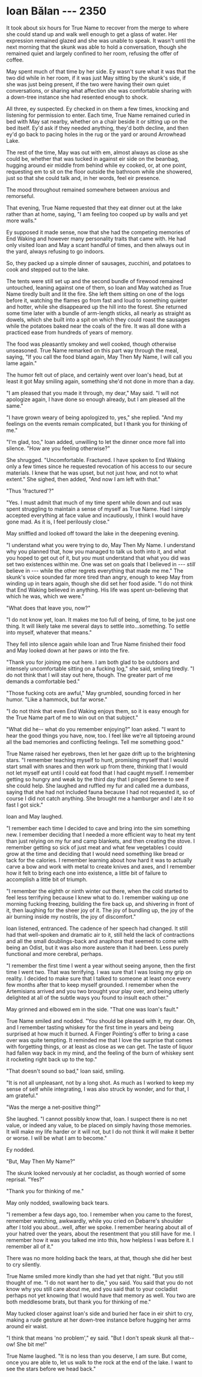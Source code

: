 # Ioan Bălan --- 2350

It took about six hours for True Name to recover from the merge to where she could stand up and walk well enough to get a glass of water. Her expression remained glazed and she was unable to speak. It wasn't until the next morning that the skunk was able to hold a conversation, though she remained quiet and largely confined to her room, refusing the offer of coffee.

May spent much of that time by her side. Ey wasn't sure what it was that the two did while in her room, if it was just May sitting by the skunk's side, if she was just being present, if the two were having their own quiet conversations, or sharing what affection she was comfortable sharing with a down-tree instance she had resented enough to shock.

All three, ey suspected. Ey checked in on them a few times, knocking and listening for permission to enter. Each time, True Name remained curled in bed with May sat nearby, whether on a chair beside it or sitting up on the bed itself. Ey'd ask if they needed anything, they'd both decline, and then ey'd go back to pacing holes in the rug or the yard or around Arrowhead Lake.

The rest of the time, May was out with em, almost always as close as she could be, whether that was tucked in against eir side on the beanbag, hugging around eir middle from behind while ey cooked, or, at one point, requesting em to sit on the floor outside the bathroom while she showered, just so that she could talk and, in her words, feel eir presence.

The mood throughout remained somewhere between anxious and remorseful.

That evening, True Name requested that they eat dinner out at the lake rather than at home, saying, "I am feeling too cooped up by walls and yet more walls."

Ey supposed it made sense, now that she had the competing memories of End Waking and however many personality traits that came with. He had only visited Ioan and May a scant handful of times, and then always out in the yard, always refusing to go indoors.

So, they packed up a simple dinner of sausages, zucchini, and potatoes to cook and stepped out to the lake.

The tents were still set up and the second bundle of firewood remained untouched, leaning against one of them, so Ioan and May watched as True Name tiredly built and lit the fire. She left them sitting on one of the logs before it, watching the flames go from fast and loud to something quieter and hotter, while she disappeared up the hill into the forest. She returned some time later with a bundle of arm-length sticks, all nearly as straight as dowels, which she built into a spit on which they could roast the sausages while the potatoes baked near the coals of the fire. It was all done with a practiced ease from hundreds of years of memory.

The food was pleasantly smokey and well cooked, though otherwise unseasoned. True Name remarked on this part way through the meal, saying, "If you call the food bland again, May Then My Name, I will call you lame again."

The humor felt out of place, and certainly went over Ioan's head, but at least it got May smiling again, something she'd not done in more than a day.

"I am pleased that you made it through, my dear," May said. "I will not apologize again, I have done so enough already, but I am pleased all the same."

"I have grown weary of being apologized to, yes," she replied. "And my feelings on the events remain complicated, but I thank you for thinking of me."

"I'm glad, too," Ioan added, unwilling to let the dinner once more fall into silence. "How are you feeling otherwise?"

She shrugged. "Uncomfortable. Fractured. I have spoken to End Waking only a few times since he requested revocation of his access to our secure materials. I knew that he was upset, but not just how, and not to what extent." She sighed, then added, "And now I am left with that."

"Thus 'fractured'?"

"Yes. I must admit that much of my time spent while down and out was spent struggling to maintain a sense of myself as True Name. Had I simply accepted everything at face value and incautiously, I think I would have gone mad. As it is, I feel perilously close."

May sniffled and looked off toward the lake in the deepening evening.

"I understand what you were trying to do, May Then My Name. I understand why you planned that, how you managed to talk us both into it, and what you hoped to get out of it, but *you* must understand that what you did was set two existences within me. One was set on goals that I believed in --- *still* believe in --- while the other regrets everything that made me me." The skunk's voice sounded far more tired than angry, enough to keep May from winding up in tears again, though she did set her food aside. "I do not think that End Waking believed in anything. His life was spent un-believing that which he was, which we were."

"What does that leave you, now?"

"I do not know yet, Ioan. It makes me too full of being, of time, to be just one thing. It will likely take me several days to settle into...something. To settle into myself, whatever that means."

They fell into silence again while Ioan and True Name finished their food and May looked down at her paws or into the fire.

"Thank you for joining me out here. I am both glad to be outdoors and intensely uncomfortable sitting on a fucking log," she said, smiling tiredly. "I do not think that I will stay out here, though. The greater part of me demands a comfortable bed."

"Those fucking cots are awful," May grumbled, sounding forced in her humor. "Like a hammock, but far worse."

"I do not think that even End Waking enjoys them, so it is easy enough for the True Name part of me to win out on that subject."

"What did he-- what do you remember enjoying?" Ioan asked. "I want to hear the good things you have, now, too. I feel like we're all tiptoeing around all the bad memories and conflicting feelings. Tell me something good."

True Name raised her eyebrows, then let her gaze drift up to the brightening stars. "I remember teaching myself to hunt, promising myself that I would start small with snares and then work up from there, thinking that I would not let myself eat until I could eat food that I had caught myself. I remember getting so hungry and weak by the third day that I pinged Serene to see if she could help. She laughed and ruffled my fur and called me a dumbass, saying that she had not included fauna because I had not requested it, so of course I did not catch anything. She brought me a hamburger and I ate it so fast I got sick."

Ioan and May laughed.

"I remember each time I decided to cave and bring into the sim something new. I remember deciding that I needed a more efficient way to heat my tent than just relying on my fur and camp blankets, and then creating the stove. I remember getting so sick of just meat and what few vegetables I could grow at the time and deciding that I would need something like bread or tack for the calories. I remember learning about how hard it was to actually carve a bow and work with metal to create knives and axes, and I remember how it felt to bring each one into existence, a little bit of failure to accomplish a little bit of triumph.

"I remember the eighth or ninth winter out there, when the cold started to feel less terrifying because I knew what to do. I remember waking up one morning fucking freezing, building the fire back up, and shivering in front of it, then laughing for the sheer joy of it. The joy of bundling up, the joy of the air burning inside my nostrils, the joy of discomfort."

Ioan listened, entranced. The cadence of her speech had changed. It still had that well-spoken and dramatic air to it, still held the lack of contractions and all the small doublings-back and anaphora that seemed to come with being an Odist, but it was also more austere than it had been. Less purely functional and more cerebral, perhaps.

"I remember the first time I went a year without seeing anyone, then the first time I went two. That was terrifying. I was sure that I was losing my grip on reality. I decided to make sure that I talked to someone at least once every few months after that to keep myself grounded. I remember when the Artemisians arrived and you two brought your play over, and being utterly delighted at all of the subtle ways you found to insult each other."

May grinned and elbowed em in the side. "That one was Ioan's fault."

True Name smiled and nodded. "You should be pleased with it, my dear. Oh, and I remember tasting whiskey for the first time in years and being surprised at how much it burned. A Finger Pointing's offer to bring a case over was quite tempting. It reminded me that I love the surprise that comes with forgetting things, or at least as close as we can get. The taste of liquor had fallen way back in my mind, and the feeling of the burn of whiskey sent it rocketing right back up to the top."

"That doesn't sound so bad," Ioan said, smiling.

"It is not all unpleasant, not by a long shot. As much as I worked to keep my sense of self while integrating, I was also struck by wonder, and for that, I am grateful."

"Was the merge a net-positive thing?"

She laughed. "I cannot possibly know that, Ioan. I suspect there is no net value, or indeed any value, to be placed on simply having those memories. It will make my life harder or it will not, but I do not think it will make it better or worse. I will be what I am to become."

Ey nodded.

"But, May Then My Name?"

The skunk looked nervously at her cocladist, as though worried of some reprisal. "Yes?"

"Thank you for thinking of me."

May only nodded, swallowing back tears. 

"I remember a few days ago, too. I remember when you came to the forest, remember watching, awkwardly, while you cried on Debarre's shoulder after I told you about...well, after we spoke. I remember hearing about all of your hatred over the years, about the resentment that you still have for me. I remember how it was you talked me into this, how helpless I was before it. I remember all of it."

There was no more holding back the tears, at that, though she did her best to cry silently.

True Name smiled more kindly than she had yet that night. "But you still thought of me. "I do not want her to die," you said. You said that you do not know why you still care about me, and you said that to your cocladist perhaps not yet knowing that I would have that memory as well. You two are both meddlesome brats, but thank you for thinking of me."

May tucked closer against Ioan's side and buried her face in eir shirt to cry, making a rude gesture at her down-tree instance before hugging her arms around eir waist.

"I think that means 'no problem'," ey said. "But I don't speak skunk all that-- ow! She bit me!"

True Name laughed. "It is no less than you deserve, I am sure. But come, once you are able to, let us walk to the rock at the end of the lake. I want to see the stars before we head back."
